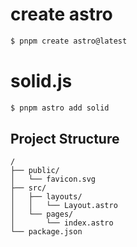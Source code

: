 # create astro

```sh
$ pnpm create astro@latest
```

# solid.js

```sh
$ pnpm astro add solid
```

## Project Structure

```text
/
├── public/
│   └── favicon.svg
├── src/
│   ├── layouts/
│   │   └── Layout.astro
│   └── pages/
│       └── index.astro
└── package.json
```